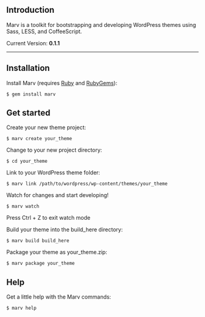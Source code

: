 ## Introduction

Marv is a toolkit for bootstrapping and developing WordPress themes using Sass, LESS, and CoffeeScript.

Current Version: **0.1.1**

-----

## Installation

Install Marv (requires [Ruby](http://www.ruby-lang.org/) and [RubyGems](http://rubygems.org/)):

    $ gem install marv


## Get started

Create your new theme project:

    $ marv create your_theme

Change to your new project directory:

    $ cd your_theme

Link to your WordPress theme folder:

    $ marv link /path/to/wordpress/wp-content/themes/your_theme

Watch for changes and start developing!

    $ marv watch

Press Ctrl + Z to exit watch mode

Build your theme into the build_here directory:

    $ marv build build_here

Package your theme as your_theme.zip:

    $ marv package your_theme


## Help

Get a little help with the Marv commands:

    $ marv help